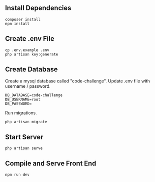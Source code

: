 
## Install Dependencies
```
composer install
npm install
```

## Create .env File
```
cp .env.example .env
php artisan key:generate
```

## Create Database

Create a mysql database called "code-challenge". 
Update .env file with username / password.
```
DB_DATABASE=code-challenge
DB_USERNAME=root
DB_PASSWORD=
```
Run migrations.
```
php artisan migrate
```

## Start Server
```
php artisan serve
```
## Compile and Serve Front End
```
npm run dev
```
